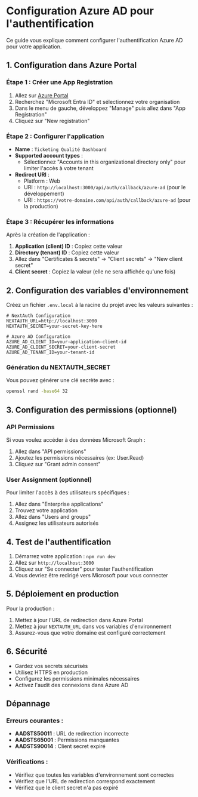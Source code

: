 # Configuration Azure AD pour l'authentification

Ce guide vous explique comment configurer l'authentification Azure AD pour votre application.

## 1. Configuration dans Azure Portal

### Étape 1 : Créer une App Registration
1. Allez sur [Azure Portal](https://portal.azure.com/)
2. Recherchez "Microsoft Entra ID" et sélectionnez votre organisation
3. Dans le menu de gauche, développez "Manage" puis allez dans "App Registration"
4. Cliquez sur "New registration"

### Étape 2 : Configurer l'application
- **Name** : `Ticketing Qualité Dashboard`
- **Supported account types** : 
  - Sélectionnez "Accounts in this organizational directory only" pour limiter l'accès à votre tenant
- **Redirect URI** : 
  - Platform : Web
  - URI : `http://localhost:3000/api/auth/callback/azure-ad` (pour le développement)
  - URI : `https://votre-domaine.com/api/auth/callback/azure-ad` (pour la production)

### Étape 3 : Récupérer les informations
Après la création de l'application :
1. **Application (client) ID** : Copiez cette valeur
2. **Directory (tenant) ID** : Copiez cette valeur
3. Allez dans "Certificates & secrets" → "Client secrets" → "New client secret"
4. **Client secret** : Copiez la valeur (elle ne sera affichée qu'une fois)

## 2. Configuration des variables d'environnement

Créez un fichier `.env.local` à la racine du projet avec les valeurs suivantes :

```env
# NextAuth Configuration
NEXTAUTH_URL=http://localhost:3000
NEXTAUTH_SECRET=your-secret-key-here

# Azure AD Configuration
AZURE_AD_CLIENT_ID=your-application-client-id
AZURE_AD_CLIENT_SECRET=your-client-secret
AZURE_AD_TENANT_ID=your-tenant-id
```

### Génération du NEXTAUTH_SECRET
Vous pouvez générer une clé secrète avec :
```bash
openssl rand -base64 32
```

## 3. Configuration des permissions (optionnel)

### API Permissions
Si vous voulez accéder à des données Microsoft Graph :
1. Allez dans "API permissions"
2. Ajoutez les permissions nécessaires (ex: User.Read)
3. Cliquez sur "Grant admin consent"

### User Assignment (optionnel)
Pour limiter l'accès à des utilisateurs spécifiques :
1. Allez dans "Enterprise applications"
2. Trouvez votre application
3. Allez dans "Users and groups"
4. Assignez les utilisateurs autorisés

## 4. Test de l'authentification

1. Démarrez votre application : `npm run dev`
2. Allez sur `http://localhost:3000`
3. Cliquez sur "Se connecter" pour tester l'authentification
4. Vous devriez être redirigé vers Microsoft pour vous connecter

## 5. Déploiement en production

Pour la production :
1. Mettez à jour l'URL de redirection dans Azure Portal
2. Mettez à jour `NEXTAUTH_URL` dans vos variables d'environnement
3. Assurez-vous que votre domaine est configuré correctement

## 6. Sécurité

- Gardez vos secrets sécurisés
- Utilisez HTTPS en production
- Configurez les permissions minimales nécessaires
- Activez l'audit des connexions dans Azure AD

## Dépannage

### Erreurs courantes :
- **AADSTS50011** : URL de redirection incorrecte
- **AADSTS65001** : Permissions manquantes
- **AADSTS90014** : Client secret expiré

### Vérifications :
- Vérifiez que toutes les variables d'environnement sont correctes
- Vérifiez que l'URL de redirection correspond exactement
- Vérifiez que le client secret n'a pas expiré
